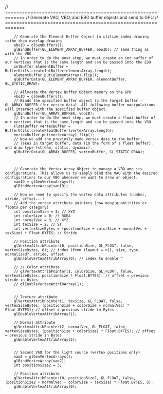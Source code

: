  // =============================================================
        //   Generate VAO, VBO, and EBO buffer objects and send to GPU
        // =============================================================

        // Generate the Element Buffer Object to utilize index drawing rathe than overlap drawing
        eboID = glGenBuffers();
        glBindBuffer(GL_ELEMENT_ARRAY_BUFFER, eboID); // same thing as with the VBO
        // In order to do the next step, we must create an int buffer of our vertices that is the same length and can be passed into the EBO
        IntBuffer elementBuffer = BufferUtils.createIntBuffer(elementArray.length);
        elementBuffer.put(elementArray).flip();
        glBufferData(GL_ELEMENT_ARRAY_BUFFER, elementBuffer, GL_STATIC_DRAW);

        // Allocate the Vertex Buffer Object memory on the GPU
        vboID = glGenBuffers();
        // Binds the specified buffer object to the target buffer - GL_ARRAY_BUFFER (for vertex data). All following buffer manipulations will interact with the specified buffer object.
        glBindBuffer(GL_ARRAY_BUFFER, vboID);
        // In order to do the next step, we must create a float buffer of our vertices that is the same length and can be passed into the VBO
        FloatBuffer vertexBuffer = BufferUtils.createFloatBuffer(vertexArray.length);
        vertexBuffer.put(vertexArray).flip();
        // Now we add the previosly made vertex data to the buffer.
        // Takes in target buffer, data (in the form of a float buffer), and draw type (stream, static, dynamic).
        glBufferData(GL_ARRAY_BUFFER, vertexBuffer, GL_STATIC_DRAW);



        // Generate the Vertex Array Object to manage a VBO and its configurations. This allows us to simply bind the VAO with the desired configurations to our VBO whenever we want to draw an object.
        vaoID = glGenVertexArrays();
        glBindVertexArray(vaoID);

        // Now we need to specify the vertex data attributes (number, stride, offset...)
        // Add the vertex attribute pointers (how many quantitites or floats per category)
        int positionSize = 3; // XYZ
        int colorSize = 0; // RGBA
        int normalVec = 3; // XYZ
        int texSize = 2; // ST
        int vertexSizeBytes = (positionSize + colorSize + normalVec + texSize) * Float.BYTES; // Stride

        // Position attribute
        glVertexAttribPointer(0, positionSize, GL_FLOAT, false, vertexSizeBytes, 0); // index (from (layout = n)), size, type, normalized?, stride, offset
        glEnableVertexAttribArray(0); // index to enable ^
                
        // // Color attribute
        // glVertexAttribPointer(1, colorSize, GL_FLOAT, false, vertexSizeBytes, positionSize * Float.BYTES); // offset = previous stride in Bytes
        // glEnableVertexAttribArray(1);

        
        // Texture attribute
        glVertexAttribPointer(1, texSize, GL_FLOAT, false, vertexSizeBytes, (positionSize + colorSize + normalVec) * Float.BYTES); // offset = previous stride in Bytes
        glEnableVertexAttribArray(1);
        
        // Normal attribute
        glVertexAttribPointer(2, normalVec, GL_FLOAT, false, vertexSizeBytes, (positionSize + colorSize) * Float.BYTES); // offset = previous stride in Bytes
        glEnableVertexAttribArray(2);


        // Second VAO for the light source (vertex positions only)
        vao2 = glGenVertexArrays();
        glBindVertexArray(vao2);
        int positionSize2 = 3;

        // Position attribute
        glVertexAttribPointer(0, positionSize2, GL_FLOAT, false, (positionSize2 + normalVec + colorSize + texSize) * Float.BYTES, 0); 
        glEnableVertexAttribArray(0);